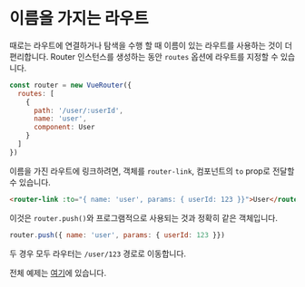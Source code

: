 # 이름을 가지는 라우트

때로는 라우트에 연결하거나 탐색을 수행 할 때 이름이 있는 라우트를 사용하는 것이 더 편리합니다. Router 인스턴스를 생성하는 동안 `routes` 옵션에 라우트를 지정할 수 있습니다.

``` js
const router = new VueRouter({
  routes: [
    {
      path: '/user/:userId',
      name: 'user',
      component: User
    }
  ]
})
```

이름을 가진 라우트에 링크하려면, 객체를 `router-link`, 컴포넌트의 `to` prop로 전달할 수 있습니다.

``` html
<router-link :to="{ name: 'user', params: { userId: 123 }}">User</router-link>
```

이것은 `router.push()`와 프로그램적으로 사용되는 것과 정확히 같은 객체입니다.

```js
router.push({ name: 'user', params: { userId: 123 }})
```

두 경우 모두 라우터는 `/user/123` 경로로 이동합니다.

전체 예제는 [여기](https://github.com/vuejs/vue-router/blob/dev/examples/named-routes/app.js)에 있습니다.
